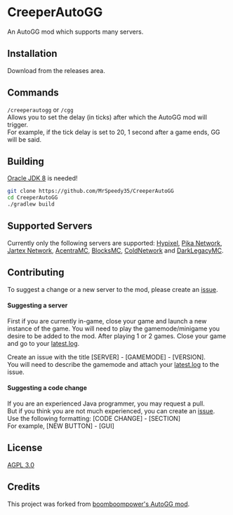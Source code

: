 # CreeperAutoGG
An AutoGG mod which supports many servers.

## Installation

Download from the releases area.

## Commands

`/creeperautogg` or `/cgg`\
Allows you to set the delay (in ticks) after which the AutoGG mod will trigger.\
For example, if the tick delay is set to 20, 1 second after a game ends, GG will be said.

## Building

[Oracle JDK 8](https://www.oracle.com/java/technologies/downloads/#java8-windows) is needed!
```bash
git clone https://github.com/MrSpeedy35/CreeperAutoGG
cd CreeperAutoGG
./gradlew build
```

## Supported Servers
Currently only the following servers are supported: [Hypixel](https://hypixel.net/), [Pika Network](https://www.pika-network.net/), [Jartex Network](https://www.jartexnetwork.com/), [AcentraMC](https://store.acentramc.com/), [BlocksMC](https://blocksmc.com/), [ColdNetwork](https://coldnetwork.net/) and [DarkLegacyMC](http://discord.darklegacymc.tk/).

## Contributing
To suggest a change or a new server to the mod, please create an [issue](https://github.com/MrSpeedy35/CreeperAutoGG/issues).

#### Suggesting a server
First if you are currently in-game, close your game and launch a new instance of the game. You will need to play the gamemode/minigame you desire to be added to the mod. After playing 1 or 2 games. Close your game and go to your [latest.log](https://minecrafthopper.net/help/guides/getting-minecraft-latest-log/).

Create an issue with the title [SERVER] - [GAMEMODE] - [VERSION].\
You will need to describe the gamemode and attach your [latest.log](https://minecrafthopper.net/help/guides/getting-minecraft-latest-log/) to the issue.

#### Suggesting a code change
If you are an experienced Java programmer, you may request a pull.\
But if you think you are not much experienced, you can create an [issue](https://github.com/MrSpeedy35/CreeperAutoGG/issues).\
Use the following formatting: [CODE CHANGE] - [SECTION]\
For example, [NEW BUTTON] - [GUI]

## License

[AGPL 3.0](https://choosealicense.com/licenses/agpl-3.0/)

## Credits
This project was forked from [boomboompower's AutoGG mod](https://github.com/boomboompower/AutoGG).
